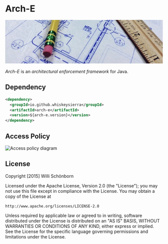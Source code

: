 # Arch-E

[![Blueprint](docs/blueprint.jpg)](https://pixabay.com/en/blueprint-ruler-architecture-964629/) 

*Arch-E* is an *architectural enforcement framework* for Java. 

## Dependency

```xml
<dependency>
  <groupId>io.github.whiskeysierra</groupId>
  <artifactId>arch-e</artifactId>
  <version>${arch-e.version}</version>
</dependency>
```

## Access Policy

![Access policy diagram](https://docs.google.com/drawings/d/1bGUg6tv4zDea3-akWn33ky5NoAOf4988peUxEZGYKd8/pub?w=888&h=772)

## License

Copyright [2015] Willi Schönborn

Licensed under the Apache License, Version 2.0 (the "License");
you may not use this file except in compliance with the License.
You may obtain a copy of the License at

    http://www.apache.org/licenses/LICENSE-2.0

Unless required by applicable law or agreed to in writing, software
distributed under the License is distributed on an "AS IS" BASIS,
WITHOUT WARRANTIES OR CONDITIONS OF ANY KIND, either express or implied.
See the License for the specific language governing permissions and
limitations under the License.
